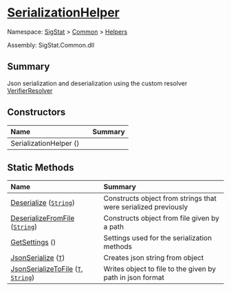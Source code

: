 # [SerializationHelper](./SerializationHelper.md)

Namespace: [SigStat]() > [Common](./../README.md) > [Helpers](./README.md)

Assembly: SigStat.Common.dll

## Summary
Json serialization and deserialization using the custom resolver  [VerifierResolver](https://github.com/sigstat/sigstat/blob/develop/docs/md/SigStat/Common/Helpers/Serialization/VerifierResolver.md)

## Constructors

| <span>Name&nbsp;&nbsp;&nbsp;&nbsp;&nbsp;&nbsp;&nbsp;&nbsp;&nbsp;&nbsp;&nbsp;&nbsp;&nbsp;&nbsp;&nbsp;&nbsp;&nbsp;&nbsp;&nbsp;&nbsp;&nbsp;&nbsp;&nbsp;&nbsp;&nbsp;&nbsp;&nbsp;&nbsp;&nbsp;&nbsp;</span> | Summary | 
| :--- | :--- | 
| SerializationHelper () |  | 


## Static Methods

| <span>Name&nbsp;&nbsp;&nbsp;&nbsp;&nbsp;&nbsp;&nbsp;&nbsp;&nbsp;&nbsp;&nbsp;&nbsp;&nbsp;&nbsp;&nbsp;&nbsp;&nbsp;&nbsp;&nbsp;&nbsp;&nbsp;&nbsp;&nbsp;&nbsp;&nbsp;&nbsp;&nbsp;&nbsp;&nbsp;&nbsp;</span> | Summary | 
| :--- | :--- | 
| [Deserialize](./Methods/SerializationHelper--Deserialize.md) ([`String`](https://docs.microsoft.com/en-us/dotnet/api/System.String)) | Constructs object from strings that were serialized previously | 
| [DeserializeFromFile](./Methods/SerializationHelper--DeserializeFromFile.md) ([`String`](https://docs.microsoft.com/en-us/dotnet/api/System.String)) | Constructs object from file given by a path | 
| [GetSettings](./Methods/SerializationHelper--GetSettings.md) () | Settings used for the serialization methods | 
| [JsonSerialize](./Methods/SerializationHelper--JsonSerialize.md) ([`T`](./SerializationHelper.md)) | Creates json string from object | 
| [JsonSerializeToFile](./Methods/SerializationHelper--JsonSerializeToFile.md) ([`T`](./SerializationHelper.md), [`String`](https://docs.microsoft.com/en-us/dotnet/api/System.String)) | Writes object to file to the given by path in json format | 


